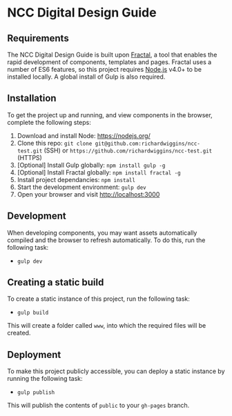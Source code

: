 # NCC Digital Design Guide

## Requirements
The NCC Digital Design Guide is built upon [Fractal](https://github.com/frctl/fractal), a tool that enables the rapid development of components, templates and pages. Fractal uses a number of ES6 features, so this project requires [Node.js](https://nodejs.org/) v4.0+ to be installed locally. A global install of Gulp is also required.

## Installation
To get the project up and running, and view components in the browser, complete the following steps:

1. Download and install Node: <https://nodejs.org/>
2. Clone this repo: `git clone git@github.com:richardwiggins/ncc-test.git` (SSH) or `https://github.com/richardwiggins/ncc-test.git` (HTTPS)
3. [Optional] Install Gulp globally: `npm install gulp -g`
4. [Optional] Install Fractal globally: `npm install fractal -g`
5. Install project dependancies: `npm install`
6. Start the development environment: `gulp dev`
7. Open your browser and visit <http://localhost:3000>

## Development
When developing components, you may want assets automatically compiled and the browser to refresh automatically. To do this, run the following task:

* `gulp dev`

## Creating a static build
To create a static instance of this project, run the following task:

* `gulp build`

This will create a folder called `www`, into which the required files will be created.

## Deployment
To make this project publicly accessible, you can deploy a static instance by running the following task:

* `gulp publish`

This will publish the contents of `public` to your `gh-pages` branch.